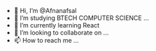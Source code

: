 - 👋 Hi, I’m @Afnanafsal
- 👀 I’m studying BTECH COMPUTER SCIENCE ...
- 🌱 I’m currently learning React 
- 💞️ I’m looking to collaborate on ...
- 📫 How to reach me ...

<!---
Afnanafsal/Afnanafsal is a ✨ special ✨ repository because its `README.md` (this file) appears on your GitHub profile.
You can click the Preview link to take a look at your changes.
--->
